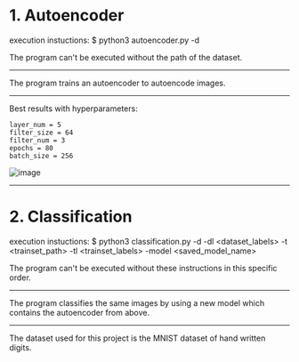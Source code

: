 # 1. Autoencoder

execution instuctions: $ python3 autoencoder.py -d <dataset path>
  
  The program can't be executed without the path of the dataset.

---------------
  
The program trains an autoencoder to autoencode images. 
  
---------------  

Best results with hyperparameters:
  
    layer_num = 5
    filter_size = 64
    filter_num = 3
    epochs = 80
    batch_size = 256
  
![image](https://user-images.githubusercontent.com/62807134/133614581-a32ab11c-ce50-4bbd-91c0-72a05d7d5acd.png)
  
---------------
# 2. Classification
  
execution instuctions: $ python3 classification.py -d <dataset path> -dl
<dataset_labels> -t <trainset_path> -tl <trainset_labels> -model <saved_model_name>
  
  The program can't be executed without these instructions in this specific order.

----------------
  
The program classifies the same images by using a new model which contains the autoencoder from above.
  
----------------
  
The dataset used for this project is the MNIST dataset of hand written digits.  

